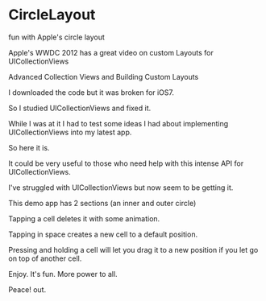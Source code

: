 CircleLayout
============

fun with Apple's circle layout

Apple's WWDC 2012 has a great video on custom Layouts for UICollectionViews

Advanced Collection Views and Building Custom Layouts

I downloaded the code but it was broken for iOS7.

So I studied UICollectionViews and fixed it.

While I was at it I had to test some ideas I had about implementing UICollectionViews into my latest app.

So here it is.

It could be very useful to those who need help with this intense API for UICollectionViews.

I've struggled with UICollectionViews but now seem to be getting it.

This demo app has 2 sections (an inner and outer circle)

Tapping a cell deletes it with some animation.

Tapping in space creates a new cell to a default position.

Pressing and holding a cell will let you drag it to a new position if you let go on top of another cell.

Enjoy.  It's fun.  More power to all.

Peace! out.


